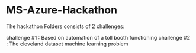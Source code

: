 # MS-Azure-Hackathon
The hackathon Folders consists of 2 challenges:

challenge #1 : Based on automation of a toll booth functioning
challenge #2 : The cleveland dataset machine learning problem
